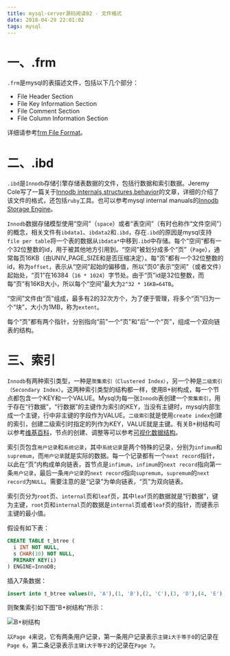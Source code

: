 ```yaml
---
title: mysql-server源码阅读02 - 文件格式
date: 2018-04-29 22:01:02
tags: mysql
---
```


# 一、.frm

`.frm`是mysql的表描述文件，包括以下几个部分：

* File Header Section
* File Key Information Section
* File Comment Section
* File Column Information Section

详细请参考[frm File Format](https://dev.mysql.com/doc/internals/en/frm-file-format.html)。

# 二、.ibd

`.ibd`是`Innodb`存储引擎存储表数据的文件，包括行数据和索引数据。Jeremy Cole写了一篇关于[Innodb internals,structures,behavior](https://blog.jcole.us/innodb/)的文章，详细的介绍了该文件的格式，还包括`ruby`工具。也可以参考mysql internal manuals的[Innodb Storage Engine](https://dev.mysql.com/doc/internals/en/innodb.html)。

`Innodb`数据存储模型使用“空间”（`space`）或者“表空间”（有时也称作“文件空间”）的概念，相关文件有`ibdata1`、`ibdata2`和`.ibd`，存在`.ibd`的原因是mysql支持`file per table`将一个表的数据从`ibdata*`中移到`.ibd`中存储。每个“空间“都有一个32位整数的id，用于被其他地方引用到。“空间”被划分成多个“页”（`Page`），通常每页16KB（由UNIV_PAGE_SIZE和是否压缩决定）。每“页”都有一个32位整数的id，称为`offset`，表示从“空间”起始的偏移值，所以“页0”表示“空间”（或者文件）起始处，“页1”在16384（`16 * 1024`）字节处。由于“页”id是32位整数，而每“页”有16KB大小，所以每个“空间”最大为`2^32 * 16KB=64TB`。



“空间”文件由“页”组成，最多有2的32次方个，为了便于管理，将多个“页”归为一个“块”，大小为1MB，称为`extent`。



每个“页”都有两个指针，分别指向“前”一个“页”和“后”一个“页”，组成一个双向链表的结构。

# 三、索引

`Innodb`有两种索引类型，一种是`聚集索引（Clustered Index）`，另一个种是`二级索引（Secondary Index）`。这两种索引类型的结构都一样，使用B+树构成，每一个节点都包含一个KEY和一个VALUE。Mysql为每一张`Innodb`表创建一个`聚集索引`，用于存在“行数据”，“行数据”的主键作为索引的KEY，当没有主键时，mysql内部生成一个主键，行中非主键的字段作为VALUE。`二级索引`就是使用`create index`创建的索引，创建二级索引时指定的列作为KEY，VALUE就是主键。有关B+树结构可以参考[维基百科](https://zh.wikipedia.org/zh-hans/B%2B%E6%A0%91)，节点的创建、调整等可以参考[可视化数据结构](https://www.cs.usfca.edu/~galles/visualization/BPlusTree.html)。



索引页包含`用户记录`和`系统记录`，其中`系统记录`是两个特殊的记录，分别为`infimum`和`supremum`，而`用户记录`就是实际的数据。每一个记录都有一个`next record`指针，以此在“页”内构成单向链表，首节点是`infimum`，`infimum`的`next record`指向第一条`用户记录`，最后一条`用户记录`的`next record`指向`supremum`，`supremum`的`next record`为`NULL`。需要注意的是“记录”为单向链表，“页”为双向链表。



索引页分为`root`页、`internal`页和`leaf`页，其中`leaf`页的数据就是“行数据”，键为主键，`root`页和`internal`页的数据是`internal`页或者`leaf`页的指针，而键表示主键的最小值。



假设有如下表：

```sql
CREATE TABLE t_btree (
  i INT NOT NULL,
  s CHAR(10) NOT NULL,
  PRIMARY KEY(i)
) ENGINE=InnoDB;
```

插入7条数据：

```sql
insert into t_btree values(0, 'A'),(1, 'B'),(2, 'C'),(3, 'D'),(4, 'E'),(5, 'F'),(6, 'G'),(7, 'H');
```

则聚集索引如下图"B+树结构"所示：

![B+树结构](http://jcole.us/blog/files/innodb/20130109/72dpi/B_Tree_Structure.png "B+树结构")

以`Page 4`来说，它有两条用户记录，第一条用户记录表示`主键i大于等于0`的记录在`Page 6`，第二条记录表示`主键i大于等于2`的记录在`Page 7`。